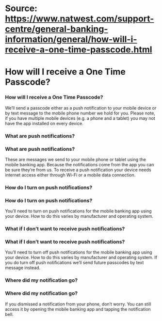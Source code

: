 # Source: https://www.natwest.com/support-centre/general-banking-information/general/how-will-i-receive-a-one-time-passcode.html

# How will I receive a One Time Passcode?

### How will I receive a One Time Passcode?

We’ll send a passcode either as a push notification to your mobile device or by text message to the mobile phone number we hold for you. Please note, if you have multiple mobile devices (e.g. a phone and a tablet) you may not have the app installed on every device.

### What are push notifications?

### What are push notifications?

These are messages we send to your mobile phone or tablet using the mobile banking app. Because the notifications come from the app you can be sure they’re from us. To receive a push notification your device needs internet access either through Wi-Fi or a mobile data connection.

### How do I turn on push notifications?

### How do I turn on push notifications?

You’ll need to turn on push notifications for the mobile banking app using your device. How to do this varies by manufacturer and operating system.

### What if I don’t want to receive push notifications?

### What if I don’t want to receive push notifications?

You’ll need to turn off push notifications for the mobile banking app using your device. How to do this varies by manufacturer and operating system. If you do turn off push notifications we’ll send future passcodes by text message instead.

### Where did my notification go?

### Where did my notification go?

If you dismissed a notification from your phone, don’t worry. You can still access it by opening the mobile banking app and tapping the notification bell.